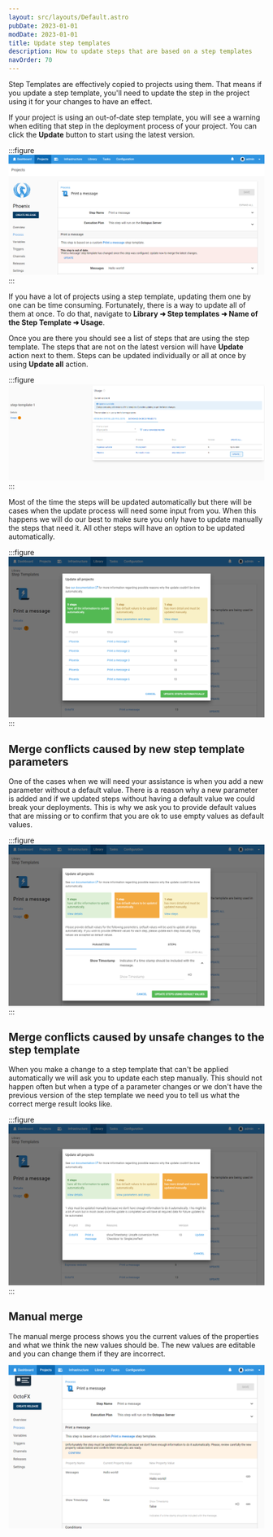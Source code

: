 ```yaml
---
layout: src/layouts/Default.astro
pubDate: 2023-01-01
modDate: 2023-01-01
title: Update step templates
description: How to update steps that are based on a step templates
navOrder: 70
---
```


Step Templates are effectively copied to projects using them. That means if you update a step template, you'll need to update the step in the project using it for your changes to have an effect.

If your project is using an out-of-date step template, you will see a warning when editing that step in the deployment process of your project. You can click the **Update** button to start using the latest version.

:::figure
![Step Templates inline merge](/docs/projects/images/step-templates-inline-merge.png "width=500")
:::

If you have a lot of projects using a step template, updating them one by one can be time consuming.  Fortunately,  there is a way to update all of them at once. To do that, navigate to **Library ➜ Step templates ➜ Name of the Step Template ➜ Usage**.

Once you are there you should see a list of steps that are using the step template. The steps that are not on the latest version will have **Update** action next to them. Steps can be updated individually or all at once by using **Update all** action.

:::figure
![Step Template Usage](/docs/projects/images/step-templates-usage.png "width=500")
:::

Most of the time the steps will be updated automatically but there will be cases when the update process will need some input from you.  When this happens we will do our best to make sure you only have to update manually the steps that need it. All other steps will have an option to be updated automatically.

:::figure
![Steps that can be updated automatically](/docs/projects/images/step-templates-update-all-auto.png "width=500")
:::

## Merge conflicts caused by new step template parameters

One of the cases when we will need your assistance is when you add a new parameter without a default value. There is a reason why a new parameter is added and if we updated steps without having a default value we could break your deployments. This is why we ask you to provide default values that are missing or to confirm that you are ok to use empty values as default values.

:::figure
![Steps that need default values](/docs/projects/images/step-templates-update-all-defaults.png "width=500")
:::

## Merge conflicts caused by unsafe changes to the step template

When you make a change to a step template that can't be applied automatically we will ask you to update each step manually. This should not happen often but when a type of a parameter changes or we don't have the previous version of the step template we need you to tell us what the correct merge result looks like.  

:::figure
![Steps that need to update manually](/docs/projects/images/step-templates-update-all-manual.png "width=500")
:::

## Manual merge

The manual merge process shows you the current values of the properties and what we think the new values should be. The new values are editable and you can change them if they are incorrect.

![Steps that need to update manually](/docs/projects/images/step-templates-update-all-manual-merge.png "width=500")
